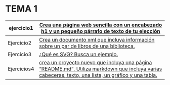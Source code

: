 # TEMA 1
ejercicio1 | [Crea una página web sencilla con un encabezado h1 y un pequeño párrafo de texto de tu elección](Ejercicios-de-lenguaje-de-marca/TEMA1/ejercicio1.html)
------------ | -------------
Ejercicio2 | [Crea un documento xml que incluya información sobre un par de libros de una biblioteca.](Ejercicios-de-lenguaje-de-marca/TEMA1/ejercicio2.xml)
Ejercicio3 | [¿Qué es SVG? Busca un ejemplo.](Ejercicios-de-lenguaje-de-marca/TEMA1/ejercicio3.html)
Ejercicios4 | [crea un proyecto nuevo que incluya una página “README.md”. Utiliza markdown que incluya varias cabeceras, texto, una lista, un gráfico y una tabla.](https://github.com/JorgeAndres1/Ejercicios-de-lenguaje-de-marca/blob/master/TEMA1/Ejercicios1.md)

